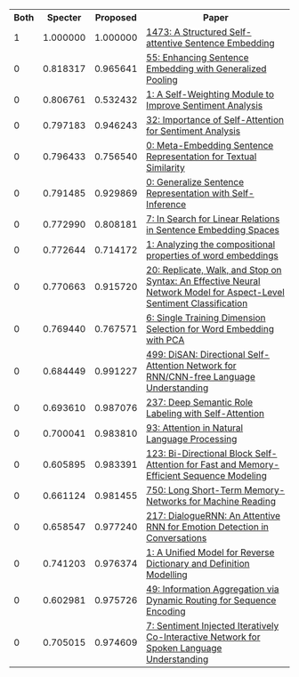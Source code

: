 <html><table><tr>
<th>Both</th>
<th>Specter</th>
<th>Proposed</th>
<th>Paper</th>
</tr>
<tr>
<td>1</td>
<td>1.000000</td>
<td>1.000000</td>
<td><a href="https://www.semanticscholar.org/paper/204a4a70428f3938d2c538a4d74c7ae0416306d8">1473: A Structured Self-attentive Sentence Embedding</a></td>
</tr>
<tr>
<td>0</td>
<td>0.818317</td>
<td>0.965641</td>
<td><a href="https://www.semanticscholar.org/paper/5f38a07add820c82a2b13a17d891f08cdcaef500">55: Enhancing Sentence Embedding with Generalized Pooling</a></td>
</tr>
<tr>
<td>0</td>
<td>0.806761</td>
<td>0.532432</td>
<td><a href="https://www.semanticscholar.org/paper/0e04a7488984db1842c7486a0b04c3221766fed5">1: A Self-Weighting Module to Improve Sentiment Analysis</a></td>
</tr>
<tr>
<td>0</td>
<td>0.797183</td>
<td>0.946243</td>
<td><a href="https://www.semanticscholar.org/paper/3f08a914f90737ce4fcae70265c54a9dfdc649ac">32: Importance of Self-Attention for Sentiment Analysis</a></td>
</tr>
<tr>
<td>0</td>
<td>0.796433</td>
<td>0.756540</td>
<td><a href="https://www.semanticscholar.org/paper/cbf7482e468f2fe45371b4a05e260fa24dadbf9b">0: Meta-Embedding Sentence Representation for Textual Similarity</a></td>
</tr>
<tr>
<td>0</td>
<td>0.791485</td>
<td>0.929869</td>
<td><a href="https://www.semanticscholar.org/paper/a45b4247219ec3ca8297b7617f4b299639c3937a">0: Generalize Sentence Representation with Self-Inference</a></td>
</tr>
<tr>
<td>0</td>
<td>0.772990</td>
<td>0.808181</td>
<td><a href="https://www.semanticscholar.org/paper/8d4a717da36b90b089875f2dd5d91fde938b0478">7: In Search for Linear Relations in Sentence Embedding Spaces</a></td>
</tr>
<tr>
<td>0</td>
<td>0.772644</td>
<td>0.714172</td>
<td><a href="https://www.semanticscholar.org/paper/7511c899c14db49afd00d652edc2c9d00e61d2fb">1: Analyzing the compositional properties of word embeddings</a></td>
</tr>
<tr>
<td>0</td>
<td>0.770663</td>
<td>0.915720</td>
<td><a href="https://www.semanticscholar.org/paper/15c4ccd0f90334253ab1d239c595707538970206">20: Replicate, Walk, and Stop on Syntax: An Effective Neural Network Model for Aspect-Level Sentiment Classification</a></td>
</tr>
<tr>
<td>0</td>
<td>0.769440</td>
<td>0.767571</td>
<td><a href="https://www.semanticscholar.org/paper/6be2a7322e1c5580444461e9eb7c1e4698dd07f7">6: Single Training Dimension Selection for Word Embedding with PCA</a></td>
</tr>
<tr>
<td>0</td>
<td>0.684449</td>
<td>0.991227</td>
<td><a href="https://www.semanticscholar.org/paper/adc276e6eae7051a027a4c269fb21dae43cadfed">499: DiSAN: Directional Self-Attention Network for RNN/CNN-free Language Understanding</a></td>
</tr>
<tr>
<td>0</td>
<td>0.693610</td>
<td>0.987076</td>
<td><a href="https://www.semanticscholar.org/paper/6ed376a26045ff0048ec2b216785d396960d6ed1">237: Deep Semantic Role Labeling with Self-Attention</a></td>
</tr>
<tr>
<td>0</td>
<td>0.700041</td>
<td>0.983810</td>
<td><a href="https://www.semanticscholar.org/paper/ab456c1ed181c5c48a34adb61395d4806a0ba949">93: Attention in Natural Language Processing</a></td>
</tr>
<tr>
<td>0</td>
<td>0.605895</td>
<td>0.983391</td>
<td><a href="https://www.semanticscholar.org/paper/0ef460c47377c3b9482d8177cbcafad1730a91a5">123: Bi-Directional Block Self-Attention for Fast and Memory-Efficient Sequence Modeling</a></td>
</tr>
<tr>
<td>0</td>
<td>0.661124</td>
<td>0.981455</td>
<td><a href="https://www.semanticscholar.org/paper/13fe71da009484f240c46f14d9330e932f8de210">750: Long Short-Term Memory-Networks for Machine Reading</a></td>
</tr>
<tr>
<td>0</td>
<td>0.658547</td>
<td>0.977240</td>
<td><a href="https://www.semanticscholar.org/paper/3a7895b17db0cda7bbf86bcda52c46a3e03b6ded">217: DialogueRNN: An Attentive RNN for Emotion Detection in Conversations</a></td>
</tr>
<tr>
<td>0</td>
<td>0.741203</td>
<td>0.976374</td>
<td><a href="https://www.semanticscholar.org/paper/b6b6dd01e4f844249963cc9b6b7a1cac4025484f">1: A Unified Model for Reverse Dictionary and Definition Modelling</a></td>
</tr>
<tr>
<td>0</td>
<td>0.602981</td>
<td>0.975726</td>
<td><a href="https://www.semanticscholar.org/paper/7ade3b90e440b946d6ade5d36249341c2f6c28b4">49: Information Aggregation via Dynamic Routing for Sequence Encoding</a></td>
</tr>
<tr>
<td>0</td>
<td>0.705015</td>
<td>0.974609</td>
<td><a href="https://www.semanticscholar.org/paper/f137b1dd1b5b90cd89b20b07db52a8834c8aaee1">7: Sentiment Injected Iteratively Co-Interactive Network for Spoken Language Understanding</a></td>
</tr>
</table></html>
